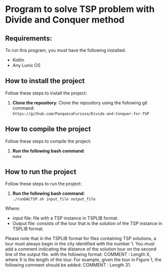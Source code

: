 # Program to solve TSP problem with Divide and Conquer method

## Requirements:
To run this program, you must have the following installed:
- Kotlin
- Any Lunix OS
  
## How to install the project
Follow these steps to install the project:<br>
1. **Clone the repository**: Clone the repository using the following git command:<br>
   ```https://github.com/PanquecaFuriosa/Divide-and-Conquer-for-TSP```

## How to compile the project
Follow these steps to compile the project:<br>
1. **Run the following bash command**:<br>
   ```make```

## How to run the project
Follow these steps to run the project:<br>
1. **Run the following bash command**:<br>
   ```./runDACTSP.sh input_file output_file```

Where:<br>
- input file: file with a TSP instance in TSPLIB format.<br>
- Output file: consists of the tour that is the solution of the TSP instance in TSPLIB format.<br>

Please note that in the TSPLIB format for files containing TSP solutions, a tour must always begin in the city identified with the number 1. You must add a comment indicating the distance of the solution tour on the second line of the output file. with the following format: COMMENT : Length X, where X is the length of the tour.
For example, given the tour in Figure 1, the following comment should be added: COMMENT : Length 31.
